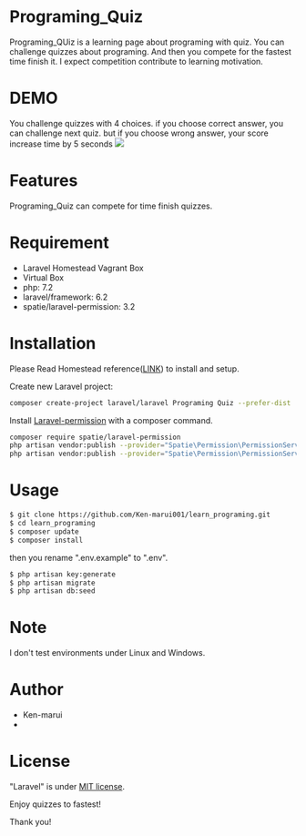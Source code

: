 # Programing_Quiz
 
Programing_QUiz is a learning page about programing with quiz. You can challenge quizzes about programing. And then you compete for the fastest time finish it. I expect competition contribute to learning motivation. 
 
# DEMO
 
You challenge quizzes with 4 choices. if you choose correct answer, you can challenge next quiz. but if you choose wrong answer, your score increase time by 5 seconds
![](https://i.gyazo.com/2fb65b4dd3c9b7a6307a402188ecfc13.gif)


# Features
 
Programing_Quiz can compete for time finish quizzes.
 
# Requirement
 
* Laravel Homestead Vagrant Box
* Virtual Box
* php: 7.2
* laravel/framework: 6.2
* spatie/laravel-permission: 3.2
 
# Installation

Please Read Homestead reference([LINK](https://readouble.com/laravel/6.0/ja/homestead.html)) to install and setup.

Create new Laravel project:
```bash
composer create-project laravel/laravel Programing Quiz --prefer-dist
```

Install [Laravel-permission](https://github.com/spatie/laravel-permission) with a composer command.
```bash
composer require spatie/laravel-permission
php artisan vendor:publish --provider="Spatie\Permission\PermissionServiceProvider" --tag="migrations"
php artisan vendor:publish --provider="Spatie\Permission\PermissionServiceProvider" --tag="config"
```
 
# Usage
 
```bash
$ git clone https://github.com/Ken-marui001/learn_programing.git
$ cd learn_programing
$ composer update
$ composer install
```

then you rename ".env.example" to ".env".
```bash
$ php artisan key:generate
$ php artisan migrate
$ php artisan db:seed
```

 
# Note
 
I don't test environments under Linux and Windows.
 
# Author
 
* Ken-marui
* 
 
# License
 
"Laravel" is under [MIT license](https://en.wikipedia.org/wiki/MIT_License).
 
Enjoy quizzes to fastest!

Thank you!